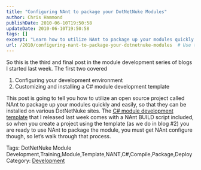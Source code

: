 ```yaml
---
title: "Configuring NAnt to package your DotNetNuke Modules"
author: Chris Hammond
publishDate: 2010-06-10T19:50:58
updateDate: 2010-06-10T19:50:58
tags: []
excerpt: "Learn how to utilize NAnt to package up your modules quickly and easily for installation on DotNetNuke sites. Get your NAnt configuration set up today! #DotNetNuke #ModuleDevelopment #NAnt"
url: /2010/configuring-nant-to-package-your-dotnetnuke-modules  # Use the generated URL with year
---
```

<p>So this is the third and final post in the module development series of blogs I started last week. The first two covered</p> <ol>     <li>Configuring your development environment</li>     <li>Customizing and installing a C# module development template</li> </ol> <p>This post is going to tell you how to utilize an open source project called NAnt to package up your modules quickly and easily, so that they can be installed on various DotNetNuke sites. The <a href="https://christoctemplate.codeplex.com/" target="_blank">C# module development template</a> that I released last week comes with a NAnt BUILD script included, so when you create a project using the template (as we do in blog #2) you are ready to use NAnt to package the module, you must get NAnt configure though, so let’s walk through that process.</p><div class="tags">Tags: DotNetNuke Module Development,Training,Module,Template,NANT,C#,Compile,Package,Deploy</div><div class="category">Category: <a href=https://web3.dotnetnuke.com/Community/Blogs/tabid/825/CatID/9/Default.aspx>Development</a></div><img src="https://feeds.feedburner.com/~r/dnndaily/~4/LXtCN4ie3qU" height="1" width="1"/>


